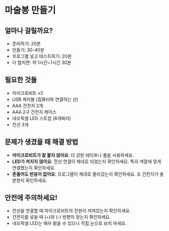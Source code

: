 # 마술봉 만들기

## 얼마나 걸릴까요?
- 준비하기: 20분
- 만들기: 30-40분
- 프로그램 넣고 테스트하기: 20분
- 다 합치면: 약 1시간~1시간 30분

## 필요한 것들
- 마이크로비트 v2  
- USB 케이블 (컴퓨터와 연결하는 선)
- AAA 건전지 2개 
- AAA 2구 건전지 케이스 
- 네오픽셀 LED 스트립 (8개짜리)
- 전선 3개

## 문제가 생겼을 때 해결 방법

- **마이크로비트가 잘 붙지 않아요**: 더 강한 테이프나 풀을 사용하세요.
- **LED가 켜지지 않아요**: 전선 연결이 제대로 되었는지 확인하세요. 특히 색깔에 맞게 연결했는지 확인하세요.
- **흔들어도 반응이 없어요**: 프로그램이 제대로 올라갔는지 확인하세요. 또 건전지가 충분한지 확인하세요.

## 안전에 주의하세요!

- 전선을 연결할 때 마이크로비트의 전원이 꺼져있는지 확인하세요.
- 건전지를 넣을 때 (+)와 (-) 방향이 맞는지 확인하세요.
- 네오픽셀 LED는 매우 밝을 수 있으니 직접 눈으로 보지 마세요.
